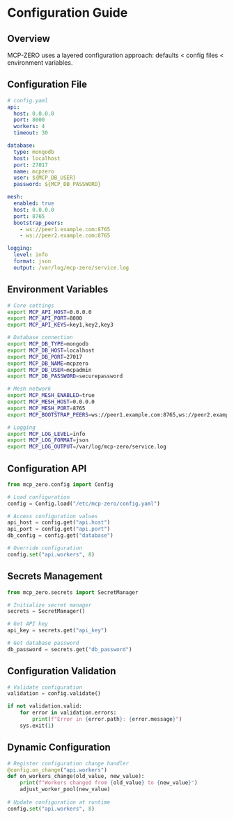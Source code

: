 # Configuration Guide

## Overview

MCP-ZERO uses a layered configuration approach: defaults < config files < environment variables.

## Configuration File

```yaml
# config.yaml
api:
  host: 0.0.0.0
  port: 8000
  workers: 4
  timeout: 30

database:
  type: mongodb
  host: localhost
  port: 27017
  name: mcpzero
  user: ${MCP_DB_USER}
  password: ${MCP_DB_PASSWORD}

mesh:
  enabled: true
  host: 0.0.0.0
  port: 8765
  bootstrap_peers:
    - ws://peer1.example.com:8765
    - ws://peer2.example.com:8765

logging:
  level: info
  format: json
  output: /var/log/mcp-zero/service.log
```

## Environment Variables

```bash
# Core settings
export MCP_API_HOST=0.0.0.0
export MCP_API_PORT=8000
export MCP_API_KEYS=key1,key2,key3

# Database connection
export MCP_DB_TYPE=mongodb
export MCP_DB_HOST=localhost
export MCP_DB_PORT=27017
export MCP_DB_NAME=mcpzero
export MCP_DB_USER=mcpadmin
export MCP_DB_PASSWORD=securepassword

# Mesh network
export MCP_MESH_ENABLED=true
export MCP_MESH_HOST=0.0.0.0
export MCP_MESH_PORT=8765
export MCP_BOOTSTRAP_PEERS=ws://peer1.example.com:8765,ws://peer2.example.com:8765

# Logging
export MCP_LOG_LEVEL=info
export MCP_LOG_FORMAT=json
export MCP_LOG_OUTPUT=/var/log/mcp-zero/service.log
```

## Configuration API

```python
from mcp_zero.config import Config

# Load configuration
config = Config.load("/etc/mcp-zero/config.yaml")

# Access configuration values
api_host = config.get("api.host")
api_port = config.get("api.port")
db_config = config.get("database")

# Override configuration
config.set("api.workers", 8)
```

## Secrets Management

```python
from mcp_zero.secrets import SecretManager

# Initialize secret manager
secrets = SecretManager()

# Get API key
api_key = secrets.get("api_key")

# Get database password
db_password = secrets.get("db_password")
```

## Configuration Validation

```python
# Validate configuration
validation = config.validate()

if not validation.valid:
    for error in validation.errors:
        print(f"Error in {error.path}: {error.message}")
    sys.exit(1)
```

## Dynamic Configuration

```python
# Register configuration change handler
@config.on_change("api.workers")
def on_workers_change(old_value, new_value):
    print(f"Workers changed from {old_value} to {new_value}")
    adjust_worker_pool(new_value)
    
# Update configuration at runtime
config.set("api.workers", 8)
```
